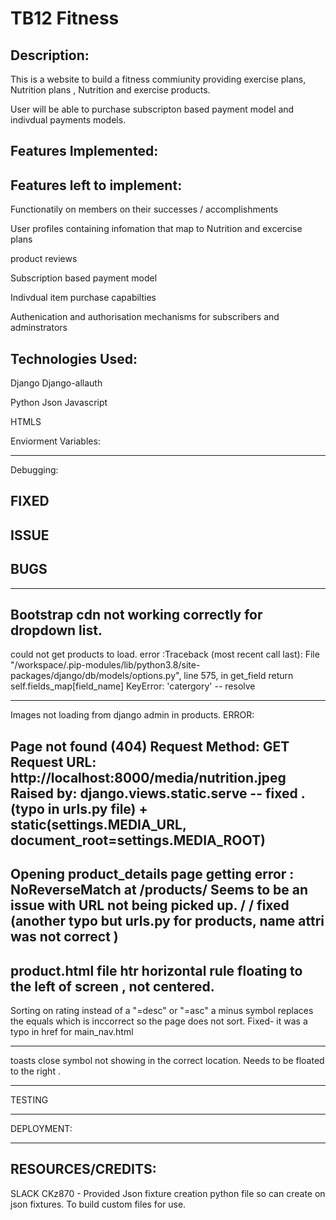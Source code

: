 
# TB12 Fitness

Description:
----------------------------------------------------------------------------------------------------------------------------

This is a website to build a fitness commiunity providing exercise plans, Nutrition plans , Nutrition and exercise products.

User will be able to purchase subscripton based payment model and indivdual payments models.




Features Implemented:
----------------------------------------------------------------------------------------------------------------------------


Features left to implement:
-------------------------------------------------------------------------------------------------------------------------------

Functionatily on members on their successes / accomplishments

User profiles containing infomation that map to Nutrition and excercise plans

product reviews 

Subscription based payment model

Indivdual item purchase capabilties

Authenication and authorisation mechanisms for subscribers and adminstrators


Technologies Used:
--------------------------------------------------------------------------------------------------------------------------------

Django
Django-allauth

Python
Json
Javascript

HTMLS


Enviorment Variables:

-------------------------------------------------------------------------------------------------------------------------------------



Debugging: 

FIXED
-------------------------------------------------------------------------------------------------------------------------------------


ISSUE 
----------------------------------------------------------------------------------------------------------------------------------------

BUGS
----------------------------------------------------------------------------------------------------------------------------------------

-------
Bootstrap cdn not working correctly for dropdown list. 
-------
could not get products to load.  error :Traceback (most recent call last):
  File "/workspace/.pip-modules/lib/python3.8/site-packages/django/db/models/options.py", line 575, in get_field
    return self.fields_map[field_name]
KeyError: 'catergory'    -- resolve

-------

Images not loading from django admin in products. ERROR:

Page not found (404)
Request Method:	GET
Request URL:	http://localhost:8000/media/nutrition.jpeg
Raised by:	django.views.static.serve     -- fixed .(typo in urls.py file) + static(settings.MEDIA_URL, document_root=settings.MEDIA_ROOT)
-------
Opening product_details page getting error : NoReverseMatch at /products/ 
Seems to be an issue with URL not being picked up.   / / fixed (another typo but urls.py for products, name attri was not correct )
-------

product.html file htr horizontal rule floating to the left of screen , not centered. 
-------
Sorting on rating instead of a "=desc" or "=asc" a minus symbol replaces the equals which is inccorrect so the page does not sort. 
Fixed- it was a typo in href for main_nav.html

-------

toasts close symbol not showing in the correct location. Needs to be floated to the right .

-------





TESTING 

-----------------------------------------------------------------------------------------------------------------------------------------





DEPLOYMENT:

---------------------------------------------------------------------------------------------------------------------------------------



RESOURCES/CREDITS:
----------------------------------------------------------------------------------------------------------------------------------------- 

SLACK CKz870 - Provided Json fixture creation python file so can create on json fixtures. To build custom files for use. 